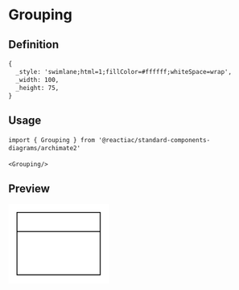 # Grouping

## Definition

```
{
  _style: 'swimlane;html=1;fillColor=#ffffff;whiteSpace=wrap',
  _width: 100,
  _height: 75,
}
```

## Usage

```
import { Grouping } from '@reactiac/standard-components-diagrams/archimate2'

<Grouping/>
```

## Preview

<img src="./grouping.png" width="200"/>
